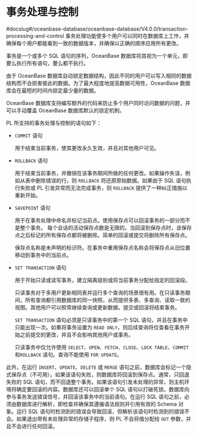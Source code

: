 事务处理与控制 
============================
#docslug#/oceanbase-database/oceanbase-database/V4.0.0/transaction-processing-and-control
事务处理功能使多个用户可以同时在数据库上工作，并确保每个用户都能看到一致的数据版本，并确保以正确的顺序应用所有更改。

事务是一个或多个 SQL 语句的序列，OceanBase 数据库将其视为一个单元，即要么执行所有语句，要么都不执行。

由于 OceanBase 数据库自动锁定数据结构，因此不同的用户可以写入相同的数据结构而不会损害彼此的数据。为了最大程度地提高数据可用性，OceanBase 数据库会在最短的时间内锁定最少量的数据。

OceanBase 数据库支持编写额外的代码来防止多个用户同时访问数据的问题，并可以手动覆盖 OceanBase 数据库默认的锁定机制。

PL 所支持的事务处理与控制的语句如下：

* `COMMIT` 语句

  用于结束当前事务，使其更改永久生效，并且对其他用户可见。
  

* `ROLLBACK` 语句

  用于结束当前事务，并撤销在该事务期间所做的任何更改。如果操作失误，例如从表中删除错误的行，则 `ROLLBACK` 将还原原始数据。如果由于 SQL 语句执行失败或 PL 引发异常而无法完成事务，则 `ROLLBACK` 提供了一种纠正措施以重新开始。
  

* `SAVEPOINT` 语句

  用于在事务处理中命名并标记当前点。使用保存点可以回滚事务的一部分而不是整个事务。 每个会话的活动保存点数是无限的。当回滚到保存点时，该保存点之后标记的所有保存点都将被删除。简单的回滚或提交将删除所有保存点。

  保存点名称是未声明的标识符。在事务中重用保存点名称会将保存点从旧位置移动到事务中的当前点。
  

* `SET TRANSACTION` 语句

  用于开始只读或读写事务，建立隔离级别或将当前事务分配给指定的回滚段。

  只读事务对于多用户更新相同表并运行多个查询的场景很有用。在只读事务期间，所有查询都引用数据库的同一快照，从而提供多表、多查询、读取一致的视图。其他用户可以照常继续查询或更新数据。提交或回滚将结束事务。

  `SET TRANSACTION` 语句必须是只读事务中的第一个 SQL 语句，并且在事务中只能出现一次。如果将事务设置为 `READ ONLY`，则后续查询将仅查看在事务开始之前提交的更改，并且不会影响其他用户或事务。

  只读事务中仅允许使用 `SELECT`、`OPEN`、`FETCH`、`CLOSE`、`LOCK TABLE`、`COMMIT` 和`ROLLBACK` 语句。查询不能使用 `FOR UPDATE`。
  




此外，在运行 `INSERT`、`UPDATE`、`DELETE` 或 `MERGE` 语句之前，数据库会标记一个隐式保存点（不可用）。如果该语句失败，则数据库将回滚到保存点。通常，只回退失败的 SQL 语句，而不回退整个事务。如果该语句引发未处理的异常，则主机环境将确定要回滚的内容。数据库还可以回滚单个 SQL 语句以打破死锁。数据库向参与事务发送错误信号，并回滚该事务中的当前语句。在运行 SQL 语句之前，必须由数据库进行解析，即检查并确保其遵循语法规则并引用有效的 Schema 对象。运行 SQL 语句时检测到的错误会导致回滚，但解析该语句时检测到的错误不会。如果退出带有未处理异常的存储子程序，则 PL 不会将值分配给 `OUT` 参数，并且不会进行任何回滚。

